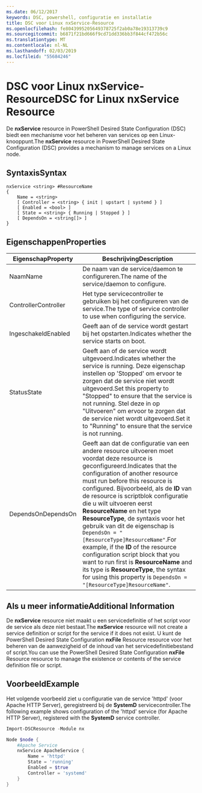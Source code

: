 ```yaml
---
ms.date: 06/12/2017
keywords: DSC, powershell, configuratie en installatie
title: DSC voor Linux nxService-Resource
ms.openlocfilehash: fe8043995205649378725f2ab0a78e19313739c9
ms.sourcegitcommit: b6871f21bd666f9cd71dd336bb3f844cf472b56c
ms.translationtype: MT
ms.contentlocale: nl-NL
ms.lasthandoff: 02/03/2019
ms.locfileid: "55684246"
---
```

# <a name="dsc-for-linux-nxservice-resource"></a><span data-ttu-id="c16c3-103">DSC voor Linux nxService-Resource</span><span class="sxs-lookup"><span data-stu-id="c16c3-103">DSC for Linux nxService Resource</span></span>

<span data-ttu-id="c16c3-104">De **nxService** resource in PowerShell Desired State Configuration (DSC) biedt een mechanisme voor het beheren van services op een Linux-knooppunt.</span><span class="sxs-lookup"><span data-stu-id="c16c3-104">The **nxService** resource in PowerShell Desired State Configuration (DSC) provides a mechanism to manage services on a Linux node.</span></span>

## <a name="syntax"></a><span data-ttu-id="c16c3-105">Syntaxis</span><span class="sxs-lookup"><span data-stu-id="c16c3-105">Syntax</span></span>

```
nxService <string> #ResourceName
{
    Name = <string>
    [ Controller = <string> { init | upstart | systemd } ]
    [ Enabled = <bool> ]
    [ State = <string> { Running | Stopped } ]
    [ DependsOn = <string[]> ]
}
```

## <a name="properties"></a><span data-ttu-id="c16c3-106">Eigenschappen</span><span class="sxs-lookup"><span data-stu-id="c16c3-106">Properties</span></span>

| <span data-ttu-id="c16c3-107">Eigenschap</span><span class="sxs-lookup"><span data-stu-id="c16c3-107">Property</span></span> | <span data-ttu-id="c16c3-108">Beschrijving</span><span class="sxs-lookup"><span data-stu-id="c16c3-108">Description</span></span> |
|---|---|
| <span data-ttu-id="c16c3-109">Naam</span><span class="sxs-lookup"><span data-stu-id="c16c3-109">Name</span></span>| <span data-ttu-id="c16c3-110">De naam van de service/daemon te configureren.</span><span class="sxs-lookup"><span data-stu-id="c16c3-110">The name of the service/daemon to configure.</span></span>|
| <span data-ttu-id="c16c3-111">Controller</span><span class="sxs-lookup"><span data-stu-id="c16c3-111">Controller</span></span>| <span data-ttu-id="c16c3-112">Het type servicecontroller te gebruiken bij het configureren van de service.</span><span class="sxs-lookup"><span data-stu-id="c16c3-112">The type of service controller to use when configuring the service.</span></span>|
| <span data-ttu-id="c16c3-113">Ingeschakeld</span><span class="sxs-lookup"><span data-stu-id="c16c3-113">Enabled</span></span>| <span data-ttu-id="c16c3-114">Geeft aan of de service wordt gestart bij het opstarten.</span><span class="sxs-lookup"><span data-stu-id="c16c3-114">Indicates whether the service starts on boot.</span></span>|
| <span data-ttu-id="c16c3-115">Status</span><span class="sxs-lookup"><span data-stu-id="c16c3-115">State</span></span>| <span data-ttu-id="c16c3-116">Geeft aan of de service wordt uitgevoerd.</span><span class="sxs-lookup"><span data-stu-id="c16c3-116">Indicates whether the service is running.</span></span> <span data-ttu-id="c16c3-117">Deze eigenschap instellen op 'Stopped' om ervoor te zorgen dat de service niet wordt uitgevoerd.</span><span class="sxs-lookup"><span data-stu-id="c16c3-117">Set this property to "Stopped" to ensure that the service is not running.</span></span> <span data-ttu-id="c16c3-118">Stel deze in op "Uitvoeren" om ervoor te zorgen dat de service niet wordt uitgevoerd.</span><span class="sxs-lookup"><span data-stu-id="c16c3-118">Set it to "Running" to ensure that the service is not running.</span></span>|
| <span data-ttu-id="c16c3-119">DependsOn</span><span class="sxs-lookup"><span data-stu-id="c16c3-119">DependsOn</span></span> | <span data-ttu-id="c16c3-120">Geeft aan dat de configuratie van een andere resource uitvoeren moet voordat deze resource is geconfigureerd.</span><span class="sxs-lookup"><span data-stu-id="c16c3-120">Indicates that the configuration of another resource must run before this resource is configured.</span></span> <span data-ttu-id="c16c3-121">Bijvoorbeeld, als de **ID** van de resource is scriptblok configuratie die u wilt uitvoeren eerst **ResourceName** en het type **ResourceType**, de syntaxis voor het gebruik van dit de eigenschap is `DependsOn = "[ResourceType]ResourceName"`.</span><span class="sxs-lookup"><span data-stu-id="c16c3-121">For example, if the **ID** of the resource configuration script block that you want to run first is **ResourceName** and its type is **ResourceType**, the syntax for using this property is `DependsOn = "[ResourceType]ResourceName"`.</span></span>|

## <a name="additional-information"></a><span data-ttu-id="c16c3-122">Als u meer informatie</span><span class="sxs-lookup"><span data-stu-id="c16c3-122">Additional Information</span></span>

<span data-ttu-id="c16c3-123">De **nxService** resource niet maakt u een servicedefinitie of het script voor de service als deze niet bestaat.</span><span class="sxs-lookup"><span data-stu-id="c16c3-123">The **nxService** resource will not create a service definition or script for the service if it does not exist.</span></span> <span data-ttu-id="c16c3-124">U kunt de PowerShell Desired State Configuration **nxFile** Resource resource voor het beheren van de aanwezigheid of de inhoud van het servicedefinitiebestand of script.</span><span class="sxs-lookup"><span data-stu-id="c16c3-124">You can use the PowerShell Desired State Configuration **nxFile** Resource resource to manage the existence or contents of the service definition file or script.</span></span>

## <a name="example"></a><span data-ttu-id="c16c3-125">Voorbeeld</span><span class="sxs-lookup"><span data-stu-id="c16c3-125">Example</span></span>

<span data-ttu-id="c16c3-126">Het volgende voorbeeld ziet u configuratie van de service 'httpd' (voor Apache HTTP Server), geregistreerd bij de **SystemD** servicecontroller.</span><span class="sxs-lookup"><span data-stu-id="c16c3-126">The following example shows configuration of the 'httpd' service (for Apache HTTP Server), registered with the **SystemD** service controller.</span></span>

```powershell
Import-DSCResource -Module nx

Node $node {
    #Apache Service
    nxService ApacheService {
        Name = 'httpd'
        State = 'running'
        Enabled = $true
        Controller = 'systemd'
    }
}
```